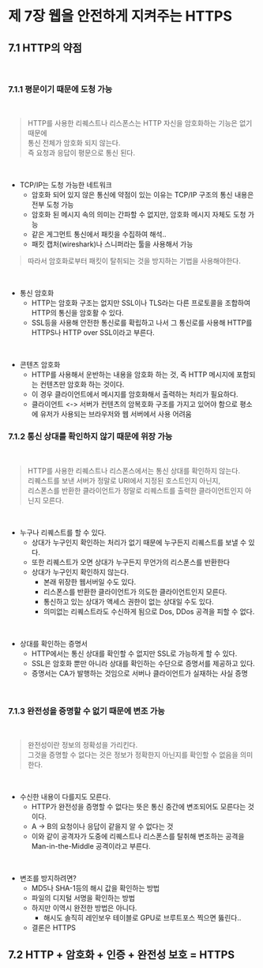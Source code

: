 # 제 7장 웹을 안전하게 지켜주는 HTTPS

## 7.1 HTTP의 약점

</br>

### 7.1.1 평문이기 때문에 도청 가능

</br>

> HTTP를 사용한 리퀘스트나 리스폰스는 HTTP 자신을 암호화하는 기능은 없기 때문에  
> 통신 전체가 암호화 되지 않는다.  
> 즉 요청과 응답이 평문으로 통신 된다.

</br>

- TCP/IP는 도청 가능한 네트워크
  - 암호화 되어 있지 않은 통신에 약점이 있는 이유는 TCP/IP 구조의 통신 내용은 전부 도청 가능
  - 암호화 된 메시지 속의 의미는 간파할 수 없지만, 암호화 메시지 자체도 도청 가능
  - 같은 게그먼트 통신에서 패킷을 수집하여 해석..
  - 패킷 캡처(wireshark)나 스니퍼라는 툴을 사용해서 가능

> 따라서 암호화로부터 패킷이 탈취되는 것을 방지하는 기법을 사용해야한다.

</br>

- 통신 암호화
  - HTTP는 암호화 구조는 없지만 SSL이나 TLS라는 다른 프로토콜을 조합하여 HTTP의 통신을 암호활 수 있다.
  - SSL등을 사용해 안전한 통신로를 확립하고 나서 그 통신로를 사용해 HTTP를 HTTPS나 HTTP over SSL이라고 부른다.

</br>

- 콘텐츠 암호화
  - HTTP를 사용해서 운반하는 내용을 암호화 하는 것, 즉 HTTP 메시지에 포함되는 컨텐츠만 암호화 하는 것이다.
  - 이 경우 클라이언트에서 메시지를 암호화해서 출력하는 처리가 필요하다.
  - 클라이언트 <-> 서버가 컨텐츠의 암복호화 구조를 가지고 있어야 함으로 평소에 유저가 사용되는 브라우저와 웹 서버에서 사용 어려움

### 7.1.2 통신 상대를 확인하지 않기 때문에 위장 가능

</br>

> HTTP를 사용한 리퀘스트나 리스폰스에서는 통신 상대를 확인하지 않는다.  
> 리퀘스트를 보낸 서버가 정말로 URI에서 지정된 호스트인지 아닌지,  
> 리스폰스를 반환한 클라이언트가 정말로 리퀘스트를 출력한 클라이언트인지 아닌지 모른다.

</br>

- 누구나 리퀘스트를 할 수 있다.
  - 상대가 누구인지 확인하는 처리가 없기 때문에 누구든지 리퀘스트를 보낼 수 있다.
  - 또한 리퀘스트가 오면 상대가 누구든지 무언가의 리스폰스를 반환한다
  - 상대가 누구인지 확인하지 않는다.
    - 본래 위장한 웹서버일 수도 있다.
    - 리스폰스를 반환한 클라이언트가 의도한 클라이언트인지 모른다.
    - 통신하고 있는 상대가 액세스 권한이 없는 상대일 수도 있다.
    - 의미없는 리퀘스트라도 수신하게 됨으로 Dos, DDos 공격을 피할 수 없다.

</br>

- 상대를 확인하는 증명서
  - HTTP에서는 통신 상대를 확인할 수 없지만 SSL로 가능하게 할 수 있다.
  - SSL은 암호화 뿐만 아니라 상대를 확인하는 수단으로 증명서를 제공하고 있다.
  - 증명서는 CA가 발행하는 것임으로 서버나 클라이언트가 실재하는 사실 증명

</br>

### 7.1.3 완전성을 증명할 수 없기 때문에 변조 가능

</br>

> 완전성이란 정보의 정확성을 가리킨다.  
> 그것을 증명할 수 없다는 것은 정보가 정확한지 아닌지를 확인할 수 없음을 의미한다.

</br>

- 수신한 내용이 다를지도 모른다.
  - HTTP가 완전성을 증명할 수 없다는 뜻은 통신 중간에 변조되어도 모른다는 것이다.
  - A -> B의 요청이나 응답이 같을지 알 수 없다는 것
  - 이와 같이 공격자가 도중에 리퀘스트나 리스폰스를 탈취해 변조하는 공격을 Man-in-the-Middle 공격이라고 부른다.

</br>

- 변조를 방지하려면?
  - MD5나 SHA-1등의 해시 값을 확인하는 방법
  - 파일의 디지털 서명을 확인하는 방법
  - 하지만 이역시 완전한 방법은 아니다.
    - 해시도 솔직히 레인보우 테이블로 GPU로 브루트포스 찍으면 뚫린다..
  - 결론은 HTTPS
    </br>

## 7.2 HTTP + 암호화 + 인증 + 완전성 보호 = HTTPS

</br>

</br>
